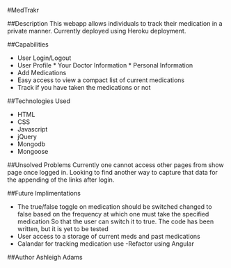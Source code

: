 
#MedTrakr

##Description
This webapp allows individuals to track their medication in a private manner. Currently deployed using Heroku deployment.

##Capabilities
* User Login/Logout
* User Profile
		* Your Doctor Information
		* Personal Information
* Add Medications
* Easy access to view a compact list of current medications
* Track if you have taken the medications or not


##Technologies Used
* HTML
* CSS
* Javascript
* jQuery
* Mongodb
* Mongoose


##Unsolved Problems
Currently one cannot access other pages from show page once logged in. Looking to find another way to capture that data for the appending of the links after login.



##Future Implimentations
* The true/false toggle on medication should be switched
	changed to false based on the frequency at which one must take the specified medication So that the user can switch it to true. The code has been written, but it is yet to be tested
* User access to a storage of current meds and past medications
* Calandar for tracking medication use
-Refactor using Angular

##Author
Ashleigh Adams
